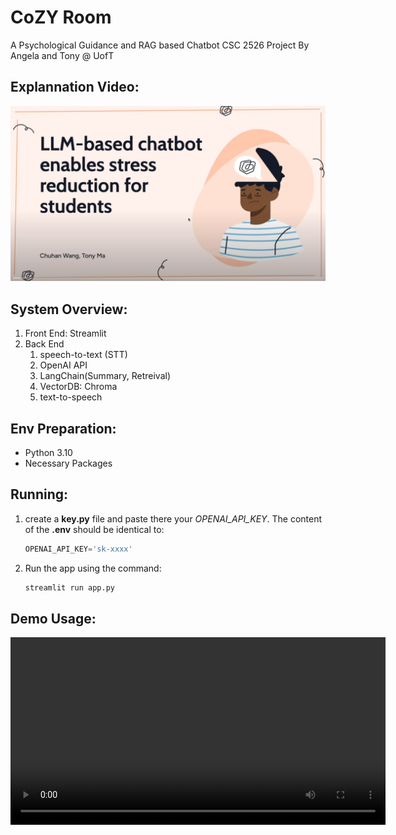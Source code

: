 # CoZY Room

A Psychological Guidance and RAG based Chatbot
CSC 2526 Project By Angela and Tony @ UofT

## Explannation Video:
[![Watch the video](assets/video.png)](https://www.youtube.com/watch?v=Tc8CNeqy3yo)


## System Overview:
1. Front End: Streamlit
2. Back End
   1. speech-to-text (STT)
   2. OpenAI API
   3. LangChain(Summary, Retreival)
   4. VectorDB: Chroma
   5. text-to-speech


## Env Preparation:
- Python 3.10
- Necessary Packages

## Running:
1. create a **key.py** file and paste there your *OPENAI_API_KEY*. The content of the **.env** should be identical to:
    ```py
    OPENAI_API_KEY='sk-xxxx'
    ```
2. Run the app using the command:
    ```py
    streamlit run app.py
    ```

## Demo Usage:
<div align="center">
  <video controls width="600">
    <source src="assets/app.mp4" type="video/mp4">
  </video>
</div>
